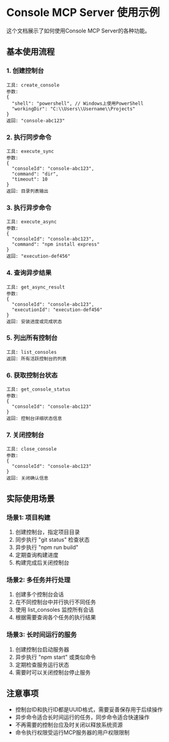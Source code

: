# Console MCP Server 使用示例

这个文档展示了如何使用Console MCP Server的各种功能。

## 基本使用流程

### 1. 创建控制台
```
工具: create_console
参数: 
{
  "shell": "powershell", // Windows上使用PowerShell
  "workingDir": "C:\\Users\\Username\\Projects"
}
返回: "console-abc123"
```

### 2. 执行同步命令
```
工具: execute_sync  
参数:
{
  "consoleId": "console-abc123",
  "command": "dir",
  "timeout": 10
}
返回: 目录列表输出
```

### 3. 执行异步命令
```
工具: execute_async
参数:
{
  "consoleId": "console-abc123", 
  "command": "npm install express"
}
返回: "execution-def456"
```

### 4. 查询异步结果
```
工具: get_async_result
参数:
{
  "consoleId": "console-abc123",
  "executionId": "execution-def456"
}
返回: 安装进度或完成状态
```

### 5. 列出所有控制台
```
工具: list_consoles
返回: 所有活跃控制台的列表
```

### 6. 获取控制台状态
```
工具: get_console_status
参数:
{
  "consoleId": "console-abc123"
}
返回: 控制台详细状态信息
```

### 7. 关闭控制台
```
工具: close_console
参数:
{
  "consoleId": "console-abc123"
}
返回: 关闭确认信息
```

## 实际使用场景

### 场景1: 项目构建
1. 创建控制台，指定项目目录
2. 同步执行 "git status" 检查状态
3. 异步执行 "npm run build"
4. 定期查询构建进度
5. 构建完成后关闭控制台

### 场景2: 多任务并行处理  
1. 创建多个控制台会话
2. 在不同控制台中并行执行不同任务
3. 使用 list_consoles 监控所有会话
4. 根据需要查询各个任务的执行结果

### 场景3: 长时间运行的服务
1. 创建控制台启动服务器
2. 异步执行 "npm start" 或类似命令
3. 定期检查服务运行状态
4. 需要时可以关闭控制台停止服务

## 注意事项

- 控制台ID和执行ID都是UUID格式，需要妥善保存用于后续操作
- 异步命令适合长时间运行的任务，同步命令适合快速操作
- 不再需要的控制台应及时关闭以释放系统资源
- 命令执行权限受运行MCP服务器的用户权限限制

